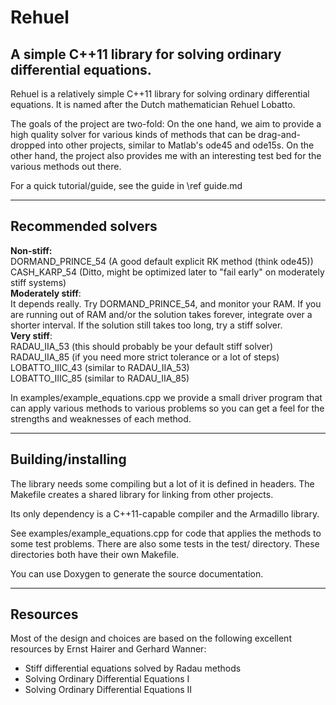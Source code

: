 Rehuel
==============
A simple C++11 library for solving ordinary differential equations.
--------------

Rehuel is a relatively simple C++11 library for solving ordinary differential
equations. It is named after the Dutch mathematician Rehuel Lobatto.

The goals of the project are two-fold: On the one hand, we aim to provide
a high quality solver for various kinds of methods that can be drag-and-dropped
into other projects, similar to Matlab's ode45 and ode15s.
On the other hand, the project also provides me with an interesting test bed
for the various methods out there.

For a quick tutorial/guide, see the guide in \ref guide.md

---------------
Recommended solvers
---------------

<b>Non-stiff:</b>  
    DORMAND_PRINCE_54    (A good default explicit RK method (think ode45))  
    CASH_KARP_54         (Ditto, might be optimized later to "fail early"
                         on moderately stiff systems)  
<b>Moderately stiff</b>:  
    It depends really. Try DORMAND_PRINCE_54, and monitor your RAM. If you are
running out of RAM and/or the solution takes forever, integrate over a
shorter interval. If the solution still takes too long, try a stiff solver.  
<b>Very stiff</b>:  
    RADAU_IIA_53     (this should probably be your default stiff solver)  
    RADAU_IIA_85     (if you need more strict tolerance or a lot of steps)  
    LOBATTO_IIIC_43  (similar to RADAU_IIA_53)  
    LOBATTO_IIIC_85  (similar to RADAU_IIA_85)  
  
In examples/example_equations.cpp we provide a small driver program that can
apply various methods to various problems so you can get a feel for the
strengths and weaknesses of each method.

-------------------------
Building/installing
-------------------------
The library needs some compiling but a lot of it is defined in headers.
The Makefile creates a shared library for linking from other projects.

Its only dependency is a C++11-capable compiler and the Armadillo library.

See examples/example_equations.cpp for code that applies the methods to
some test problems. There are also some tests in the test/ directory.
These directories both have their own Makefile.

You can use Doxygen to generate the source documentation.

----------------
Resources
----------------
Most of the design and choices are based on the following excellent resources
by Ernst Hairer and Gerhard Wanner:
 - Stiff differential equations solved by Radau methods
 - Solving Ordinary Differential Equations I
 - Solving Ordinary Differential Equations II


